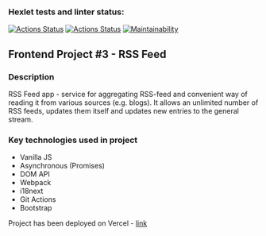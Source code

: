 ### Hexlet tests and linter status:
[![Actions Status](https://github.com/Zenjo93/frontend-project-lvl3/workflows/hexlet-check/badge.svg)](https://github.com/Zenjo93/frontend-project-lvl3/actions)
[![Actions Status](https://github.com/Zenjo93/frontend-project-lvl3/workflows/ci-check/badge.svg)](https://github.com/Zenjo93/frontend-project-lvl3/actions)
[![Maintainability](https://api.codeclimate.com/v1/badges/ac36c6dfe1007e0abb26/maintainability)](https://codeclimate.com/github/Zenjo93/frontend-project-lvl3/maintainability)

## Frontend Project #3 - RSS Feed

### Description
RSS Feed app - service for aggregating RSS-feed and convenient way of reading it from various sources (e.g. blogs).
It allows an unlimited number of RSS feeds, updates them itself and updates new entries to the general stream.

### Key technologies used in project
- Vanilla JS
- Asynchronous (Promises)
- DOM API
- Webpack
- i18next
- Git Actions
- Bootstrap

Project has been deployed on Vercel - [link](https://hexlet-frontend-project-3.vercel.app/)
